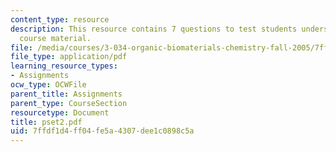 ```yaml
---
content_type: resource
description: This resource contains 7 questions to test students understanding of
  course material.
file: /media/courses/3-034-organic-biomaterials-chemistry-fall-2005/7ffdf1d4ff04fe5a4307dee1c0898c5a_pset2.pdf
file_type: application/pdf
learning_resource_types:
- Assignments
ocw_type: OCWFile
parent_title: Assignments
parent_type: CourseSection
resourcetype: Document
title: pset2.pdf
uid: 7ffdf1d4-ff04-fe5a-4307-dee1c0898c5a
---
```

